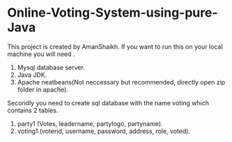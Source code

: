 # Online-Voting-System-using-pure-Java
This project is created by AmanShaikh.
If you want to run this on your local machine you will need .
1. Mysql database server.
2. Java JDK.
3. Apache neatbeans(Not neccessary but recommended, directly open zip folder in apache).

Secondly you need to create sql database with the name voting which contains 2 tables.
1. party1 (Votes, leadername, partylogo, partyname).
2. voting1 (voterid, username, password, address, role, voted).
